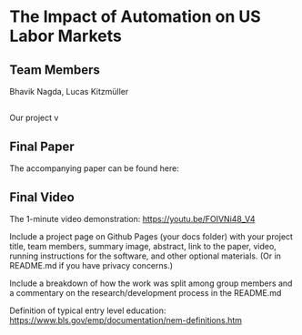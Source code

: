 # The Impact of Automation on US Labor Markets

## Team Members
Bhavik Nagda, Lucas Kitzmüller

## 
Our project v

## Final Paper
The accompanying paper can be found here:

## Final Video
The 1-minute video demonstration: https://youtu.be/FOIVNi48_V4 





Include a project page on Github Pages (your docs folder) with your project title, team members, summary image, abstract, link to the paper, video, running instructions for the software, and other optional materials. (Or in README.md if you have privacy concerns.)

Include a breakdown of how the work was split among group members and a commentary on the research/development process in the README.md

Definition of typical entry level education: https://www.bls.gov/emp/documentation/nem-definitions.htm 




